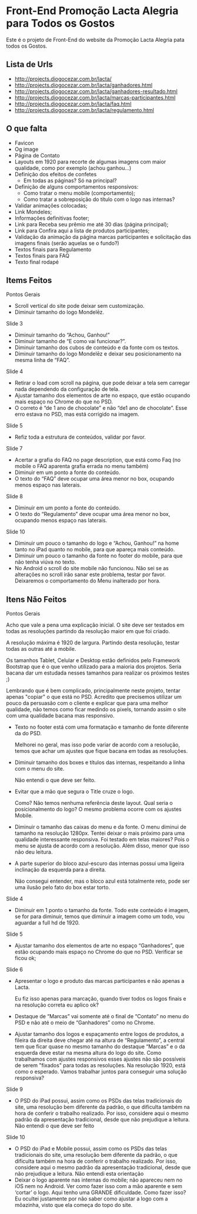 # Front-End Promoção Lacta Alegria para Todos os Gostos

Este é o projeto de Front-End do website da Promoção Lacta Alegria pata todos os Gostos.

## Lista de Urls

* http://projects.diogocezar.com.br/lacta/
* http://projects.diogocezar.com.br/lacta/ganhadores.html
* http://projects.diogocezar.com.br/lacta/ganhadores-resultado.html
* http://projects.diogocezar.com.br/lacta/marcas-participantes.html
* http://projects.diogocezar.com.br/lacta/faq.html
* http://projects.diogocezar.com.br/lacta/regulamento.html

## O que falta

* Favicon
* Og image
* Página de Contato
* Layouts em 1920 para recorte de algumas imagens com maior qualidade, como por exemplo (achou ganhou...)
* Definição dos efeitos de confetes
	* Em todas as páginas? Só na principal?
* Definição de alguns comportamentos responsivos:
	* Como tratar o menu mobile (comportamento);
	* Como tratar a sobreposição do título com o logo nas internas?
* Validar animações colocadas;
* Link Mondeles;
* Informações definitivas footer;
* Link para Receba seu prêmio me até 30 dias (página principal);
* Link para Confira aqui a lista de produtos participantes;
* Validação da animação da página marcas participantes e solicitação das imagens finais (serão aquelas se o fundo?)
* Textos finais para Regulamento
* Textos finais para FAQ
* Texto final rodapé

## Items Feitos

Pontos Gerais

* Scroll vertical do site pode deixar sem customização.
* Diminuir tamanho do logo Mondelēz.

Slide 3

* Diminuir tamanho do “Achou, Ganhou!”
* Diminuir tamanho de “E como vai funcionar?”.
* Diminuir tamanho dos cubos de conteúdo e da fonte com os textos.
* Diminuir tamanho do logo Mondelēz e deixar seu posicionamento na mesma linha de “FAQ”.

Slide 4

* Retirar o load com scroll na página, que pode deixar a tela sem carregar nada dependendo da configuração de tela.
* Ajustar tamanho dos elementos de arte no espaço, que estão ocupando mais espaço no Chrome do que no PSD.
* O correto é “de 1 ano de chocolate” e não “de1 ano de chocolate”.
	Esse erro estava no PSD, mas está corrigido na imagem.

Slide 5

* Refiz toda a estrutura de conteúdos, validar por favor.

Slide 7

* Acertar a grafia do FAQ no page description, que está como Faq (no mobile o FAQ aparenta grafia errada no menu também)
* Diminuir em um ponto a fonte do conteúdo.
* O texto do “FAQ” deve ocupar uma área menor no box, ocupando menos espaço nas laterais.

Slide 8

* Diminuir em um ponto a fonte do conteúdo.
* O texto do “Regulamento” deve ocupar uma área menor no box, ocupando menos espaço nas laterais.

Slide 10

* Diminuir um pouco o tamanho do logo e “Achou, Ganhou!” na home tanto no iPad quanto no mobile, para que apareça mais conteúdo.
* Diminuir um pouco o tamanho da fonte no footer do mobile, para que não tenha viúva no texto.
* No Android o scroll do site mobile não funcionou.
	Não sei se as alterações no scroll irão sanar este problema, testar por favor.
Deixaremos o comportamento do Menu inalterado por hora.

## Itens Não Feitos

Pontos Gerais

Acho que vale a pena uma explicação inicial. O site deve ser testados em todas as resoluções partindo da resolução maior em que foi criado.

A resolução máxima é 1920 de largura. Partindo desta resolução, testar todas as outras até a mobile.

Os tamanhos Tablet, Celular e Desktop estão definidos pelo Framework Bootstrap que é o que venho utilizado para a maioria dos projetos. Seria bacana dar um estudada nesses tamanhos para realizar os próximos testes ;)

Lembrando que é bem complicado, principalmente neste projeto, tentar apenas "copiar" o que está no PSD. Acredito que precisemos utilizar um pouco da persuasão com o cliente e explicar que para uma melhor qualidade, não temos como ficar medindo os pixels, tornando assim o site com uma qualidade bacana mas responsivo.

* Texto no footer está com uma formatação e tamanho de fonte diferente da do PSD.

	Melhorei no geral, mas isso pode variar de acordo com a resolução, temos que achar um ajustes que fique bacana em todas as resoluções.

* Diminuir tamanho dos boxes e títulos das internas, respeitando a linha com o menu do site.

	Não entendi o que deve ser feito.

* Evitar que a mão que segura o Title cruze o logo.

	Como? Não temos nenhuma referência deste layout. Qual seria o posicionalmento do logo? O mesmo problema ocorre com os ajustes Mobile.

* Diminuir o tamanho das caixas do menu e da fonte.
	O menu diminui de tamanho na resolução 1280px.
	Tentei deixar o mais próximo para uma qualidade interessante responsiva. Foi testado em telas maiores? Pois o menu se ajusta de acordo com a resolução.
	Além disso, menor que isso não deu leitura.

* A parte superior do bloco azul-escuro das internas possui uma ligeira inclinação da esquerda para a direita.

	Não consegui entender, mas o bloco azul está totalmente reto, pode ser uma ilusão pelo fato do box estar torto.

Slide 4

* Diminuir em 1 ponto o tamanho da fonte.
	Todo este conteúdo é imagem, se for para diminuir, temos que diminuir a imagem como um todo, vou aguardar a full hd de 1920.

Slide 5

* Ajustar tamanho dos elementos de arte no espaço “Ganhadores”, que estão ocupando mais espaço no Chrome do que no PSD.
	Verificar se ficou ok;

Slide 6

* Apresentar o logo e produto das marcas participantes e não apenas a Lacta.

	Eu fiz isso apenas para marcação, quando tiver todos os logos finais e na resolução correta eu aplico ok?

* Destaque de “Marcas” vai somente até o final de “Contato” no menu do PSD e não até o meio de “Ganhadores” como no Chrome.
* Ajustar tamanho dos logos e espaçamento entre logos de produtos, a fileira da direita deve chegar até na altura de “Regulamento”,  a central tem que ficar quase no mesmo tamanho do destaque “Marcas” e o da esquerda deve estar na mesma altura do logo do site.
	Como trabalhamos com ajustes responsivos esses ajustes não são possíveis de serem "fixados" para todas as resoluções.
	Na resolução 1920, está como o esperado.
	Vamos trabalhar juntos para conseguir uma solução responsiva?

Slide 9

* O PSD do iPad possui, assim como os PSDs das telas tradicionais do site, uma resolução bem diferente da padrão, o que dificulta também na hora de conferir o trabalho realizado. Por isso, considere aqui o mesmo padrão da apresentação tradicional, desde que não prejudique a leitura.
	Não entendi o que deve ser feito

Slide 10

* O PSD do iPad e Mobile possui, assim como os PSDs das telas tradicionais do site, uma resolução bem diferente da padrão, o que dificulta também na hora de conferir o trabalho realizado. Por isso, considere aqui o mesmo padrão da apresentação tradicional, desde que não prejudique a leitura.
	Não entendi esta orientação
* Deixar o logo aparente nas internas do mobile; não apareceu nem no iOS nem no Android. Ver como fazer isso com a mão aparente e sem ‘cortar’ o logo.
	Aqui tenho uma GRANDE dificuldade. Como fazer isso? Eu ocultei justamente por não saber como ajustar a logo com a mõazinha, visto que ela começa do topo do site.